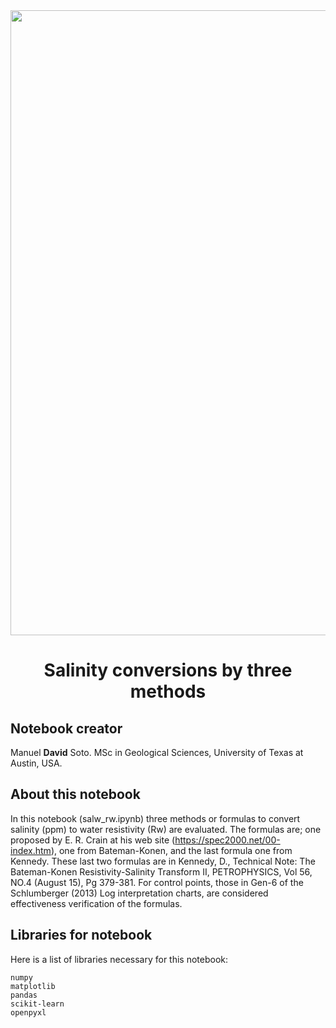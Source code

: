 <div class="cell markdown">

<img src="portada.PNG" style="width:1000px" align="center">

<h1><center>Salinity conversions by three methods</h1></center>

<h2>Notebook creator</h2>

Manuel **David** Soto. MSc in Geological Sciences, University of Texas
at Austin, USA.

<h2>About this notebook</h2>

In this notebook (salw_rw.ipynb) three methods or formulas to convert salinity (ppm) to
water resistivity (Rw) are evaluated. The formulas are; one proposed by
E. R. Crain at his web site (<https://spec2000.net/00-index.htm>), one
from Bateman-Konen, and the last formula one from Kennedy. These last
two formulas are in Kennedy, D., Technical Note: The Bateman-Konen
Resistivity-Salinity Transform II, PETROPHYSICS, Vol 56, NO.4 (August
15), Pg 379-381. For control points, those in Gen-6 of the Schlumberger
(2013) Log interpretation charts, are considered effectiveness
verification of the formulas.

<h2>Libraries for notebook</h2>

Here is a list of libraries necessary for this notebook:

    numpy
    matplotlib
    pandas
    scikit-learn
    openpyxl
